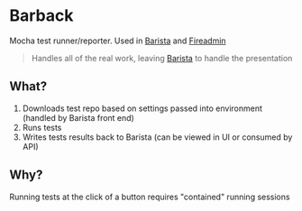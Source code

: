 # Barback

Mocha test runner/reporter. Used in [Barista][barista-url] and [Fireadmin][fireadmin-url]

> Handles all of the real work, leaving [Barista][barista-url] to handle the presentation

## What?
1. Downloads test repo based on settings passed into environment (handled by Barista front end)
1. Runs tests
1. Writes tests results back to Barista (can be viewed in UI or consumed by API)

## Why?
Running tests at the click of a button requires "contained" running sessions

[barista-url]: https://github.com/prescottprue/barista
[fireadmin-url]: https://fireadmin.io
[license-image]: https://img.shields.io/npm/l/fireadmin.svg?style=flat-square
[license-url]: https://github.com/prescottprue/fireadmin/blob/master/LICENSE
[code-style-image]: https://img.shields.io/badge/code%20style-standard-brightgreen.svg?style=flat-square
[code-style-url]: http://standardjs.com/
